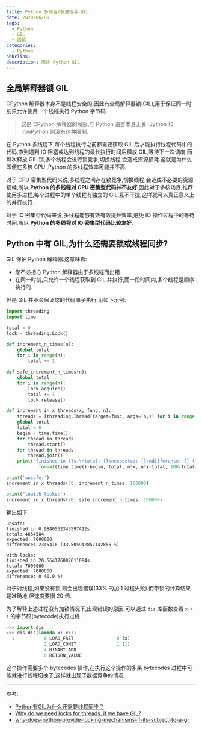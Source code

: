 ```yaml
---
title: Python 多线程/多进程与 GIL
date: 2020/06/09
tags:
  - Python
  - GIL
  - 面试
categories:
  - Python
abbrlink: 
description: 简述 Python GIL
---
```


## 全局解释器锁 GIL

CPython 解释器本身不是线程安全的,因此有全局解释器锁(GIL),用于保证同一时刻只允许使用一个线程执行 Python 字节码.

> 这是 CPython 解释器的局限,与 Python 语言本身无关. Jython 和 IronPython 则没有这种限制.

在 Python 多线程下,每个线程执行之前都需要获取 GIL 后才能执行线程代码中的代码,直到遇到 IO 阻塞或达到线程的最长执行时间后释放 GIL,等待下一次调度.而每次释放 GIL 锁,多个线程会进行锁竞争,切换线程,会造成资源损耗.这就是为什么即便在多核 CPU ,Python 的多线程效率可能并不高.

对于 CPU 密集型代码来说,多线程之间存在锁竞争,切换线程,会造成不必要的资源损耗,所以 **Python 的多线程对 CPU 密集型代码并不友好**.因此对于多核场景,推荐使用多进程,每个进程中的单个线程有独立的 GIL,互不干扰,这样就可以真正意义上的并行执行.

对于 IO 密集型代码来说,多线程能够有效有效提升效率,避免 IO 操作过程中的等待时间,所以 **Python 的多线程对 IO 密集型代码比较友好**.

## Python 中有 GIL,为什么还需要锁或线程同步?

GIL 保护 Python 解释器.这意味着:

- 您不必担心 Python 解释器由于多线程而出错
- 在同一时刻,只允许一个线程获取到 GIL,并执行,而一段时间内,多个线程是顺序执行的.

但是 GIL 并不会保证您的代码原子执行.见如下示例:

```python
import threading
import time

total = 0
lock = threading.Lock()

def increment_n_times(n):
    global total
    for i in range(n):
        total += 1

def safe_increment_n_times(n):
    global total
    for i in range(n):
        lock.acquire()
        total += 1
        lock.release()

def increment_in_x_threads(x, func, n):
    threads = [threading.Thread(target=func, args=(n,)) for i in range(x)]
    global total
    total = 0
    begin = time.time()
    for thread in threads:
        thread.start()
    for thread in threads:
        thread.join()
    print('finished in {}s.\ntotal: {}\nexpected: {}\ndifference: {} ({} %)'
           .format(time.time()-begin, total, n*x, n*x-total, 100-total/n/x*100))

print('unsafe:')
increment_in_x_threads(70, increment_n_times, 100000)

print('\nwith locks:')
increment_in_x_threads(70, safe_increment_n_times, 100000)
```

输出如下

```text
unsafe:
finished in 0.9840562343597412s.
total: 4654584
expected: 7000000
difference: 2345416 (33.505942857142855 %)

with locks:
finished in 20.564176082611084s.
total: 7000000
expected: 7000000
difference: 0 (0.0 %)
```

对于对线程,如果没有锁,则会出现错误(33% 的加 1 过程失败).而带锁的计算结果是准确地,但速度要慢 20 倍.

为了解释上述过程没有加锁情况下,出现错误的原因,可以通过 `dis` 库函数查看 `x + 1` 的字节码(bytecode)执行过程.

```python
>>> import dis
>>> dis.dis(lambda x: x+1)
  1           0 LOAD_FAST                0 (x)
              2 LOAD_CONST               1 (1)
              4 BINARY_ADD
              6 RETURN_VALUE
```

这个操作需要多个 bytecodes 操作,在执行这个操作的多条 bytecodes 过程中可能就进行线程切换了,这样就出现了数据竞争的情况.

---

参考:

- [Python有GIL为什么还需要线程同步？](https://www.zhihu.com/question/23030421)
- [Why do we need locks for threads, if we have GIL?](https://stackoverflow.com/questions/40072873/why-do-we-need-locks-for-threads-if-we-have-gil/40072999)
- [why-does-python-provide-locking-mechanisms-if-its-subject-to-a-gil](https://stackoverflow.com/questions/26873512/why-does-python-provide-locking-mechanisms-if-its-subject-to-a-gil)
